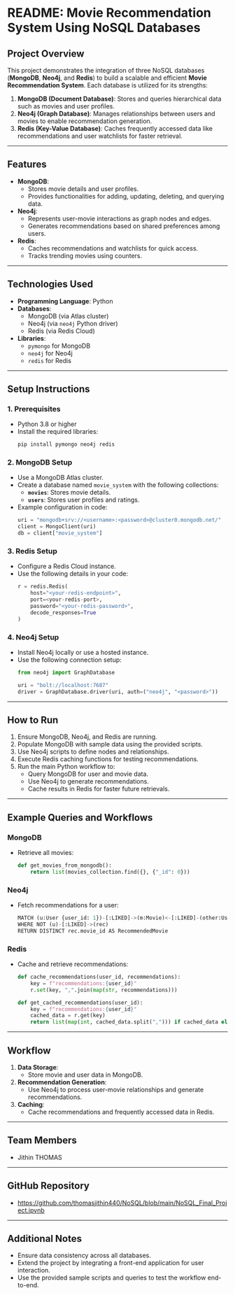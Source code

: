 # README: Movie Recommendation System Using NoSQL Databases

## **Project Overview**
This project demonstrates the integration of three NoSQL databases (**MongoDB**, **Neo4j**, and **Redis**) to build a scalable and efficient **Movie Recommendation System**. Each database is utilized for its strengths:

1. **MongoDB (Document Database)**: Stores and queries hierarchical data such as movies and user profiles.
2. **Neo4j (Graph Database)**: Manages relationships between users and movies to enable recommendation generation.
3. **Redis (Key-Value Database)**: Caches frequently accessed data like recommendations and user watchlists for faster retrieval.

---

## **Features**
- **MongoDB**:
  - Stores movie details and user profiles.
  - Provides functionalities for adding, updating, deleting, and querying data.
- **Neo4j**:
  - Represents user-movie interactions as graph nodes and edges.
  - Generates recommendations based on shared preferences among users.
- **Redis**:
  - Caches recommendations and watchlists for quick access.
  - Tracks trending movies using counters.

---

## **Technologies Used**
- **Programming Language**: Python
- **Databases**:
  - MongoDB (via Atlas cluster)
  - Neo4j (via `neo4j` Python driver)
  - Redis (via Redis Cloud)
- **Libraries**:
  - `pymongo` for MongoDB
  - `neo4j` for Neo4j
  - `redis` for Redis

---

## **Setup Instructions**

### **1. Prerequisites**
- Python 3.8 or higher
- Install the required libraries:
  ```bash
  pip install pymongo neo4j redis
  ```

### **2. MongoDB Setup**
- Use a MongoDB Atlas cluster.
- Create a database named `movie_system` with the following collections:
  - **`movies`**: Stores movie details.
  - **`users`**: Stores user profiles and ratings.
- Example configuration in code:
  ```python
  uri = "mongodb+srv://<username>:<password>@cluster0.mongodb.net/"
  client = MongoClient(uri)
  db = client["movie_system"]
  ```

### **3. Redis Setup**
- Configure a Redis Cloud instance.
- Use the following details in your code:
  ```python
  r = redis.Redis(
      host="<your-redis-endpoint>",
      port=<your-redis-port>,
      password="<your-redis-password>",
      decode_responses=True
  )
  ```

### **4. Neo4j Setup**
- Install Neo4j locally or use a hosted instance.
- Use the following connection setup:
  ```python
  from neo4j import GraphDatabase

  uri = "bolt://localhost:7687"
  driver = GraphDatabase.driver(uri, auth=("neo4j", "<password>"))
  ```

---

## **How to Run**
1. Ensure MongoDB, Neo4j, and Redis are running.
2. Populate MongoDB with sample data using the provided scripts.
3. Use Neo4j scripts to define nodes and relationships.
4. Execute Redis caching functions for testing recommendations.
5. Run the main Python workflow to:
   - Query MongoDB for user and movie data.
   - Use Neo4j to generate recommendations.
   - Cache results in Redis for faster future retrievals.

---

## **Example Queries and Workflows**

### **MongoDB**
- Retrieve all movies:
  ```python
  def get_movies_from_mongodb():
      return list(movies_collection.find({}, {"_id": 0}))
  ```

### **Neo4j**
- Fetch recommendations for a user:
  ```python
  MATCH (u:User {user_id: 1})-[:LIKED]->(m:Movie)<-[:LIKED]-(other:User)-[:LIKED]->(rec:Movie)
  WHERE NOT (u)-[:LIKED]->(rec)
  RETURN DISTINCT rec.movie_id AS RecommendedMovie
  ```

### **Redis**
- Cache and retrieve recommendations:
  ```python
  def cache_recommendations(user_id, recommendations):
      key = f"recommendations:{user_id}"
      r.set(key, ",".join(map(str, recommendations)))

  def get_cached_recommendations(user_id):
      key = f"recommendations:{user_id}"
      cached_data = r.get(key)
      return list(map(int, cached_data.split(","))) if cached_data else []
  ```

---

## **Workflow**
1. **Data Storage**:
   - Store movie and user data in MongoDB.
2. **Recommendation Generation**:
   - Use Neo4j to process user-movie relationships and generate recommendations.
3. **Caching**:
   - Cache recommendations and frequently accessed data in Redis.

---

## **Team Members**
- Jithin THOMAS

---

## **GitHub Repository**
- https://github.com/thomasjithin440/NoSQL/blob/main/NoSQL_Final_Project.ipynb

---

## **Additional Notes**
- Ensure data consistency across all databases.
- Extend the project by integrating a front-end application for user interaction.
- Use the provided sample scripts and queries to test the workflow end-to-end.



